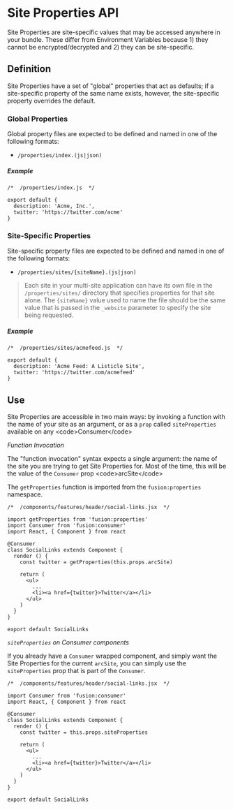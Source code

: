 Site Properties API
===============

Site Properties are site-specific values that may be accessed anywhere in your bundle. These differ from Environment Variables because 1) they cannot be encrypted/decrypted and 2) they can be site-specific.

Definition
----------

Site Properties have a set of "global" properties that act as defaults; if a site-specific property of the same name exists, however, the site-specific property overrides the default.

### Global Properties

Global property files are expected to be defined and named in one of the following formats:

*   `/properties/index.(js|json)`

##### Example

    /*  /properties/index.js  */
    
    export default {
      description: 'Acme, Inc.',
      twitter: 'https://twitter.com/acme'
    }
    

### Site-Specific Properties

Site-specific property files are expected to be defined and named in one of the following formats:

*   `/properties/sites/{siteName}.(js|json)`

> Each site in your multi-site application can have its own file in the `/properties/sites/` directory that specifies properties for that site alone. The `{siteName}` value used to name the file should be the same value that is passed in the `_website` parameter to specify the site being requested.

##### Example

    /*  /properties/sites/acmefeed.js  */
    
    export default {
      description: 'Acme Feed: A Listicle Site',
      twitter: 'https://twitter.com/acmefeed'
    }
    

Use
---

Site Properties are accessible in two main ways: by invoking a function with the name of your site as an argument, or as a `prop` called `siteProperties` available on any \<code\>Consumer\<\/code\>

_Function Invocation_

The "function invocation" syntax expects a single argument: the name of the site you are trying to get Site Properties for. Most of the time, this will be the value of the `Consumer` prop \<code\>arcSite\<\/code\>

The `getProperties` function is imported from the `fusion:properties` namespace.

    /*  /components/features/header/social-links.jsx  */
    
    import getProperties from 'fusion:properties'
    import Consumer from 'fusion:consumer'
    import React, { Component } from react
    
    @Consumer
    class SocialLinks extends Component {
      render () {
        const twitter = getProperties(this.props.arcSite)
    
        return (
          <ul>
            ...
            <li><a href={twitter}>Twitter</a></li>
          </ul>
        )
      }
    }
    
    export default SocialLinks
    

_`siteProperties` on Consumer components_

If you already have a `Consumer` wrapped component, and simply want the Site Properties for the current `arcSite`, you can simply use the `siteProperties` prop that is part of the `Consumer`.

    /*  /components/features/header/social-links.jsx  */
    
    import Consumer from 'fusion:consumer'
    import React, { Component } from react
    
    @Consumer
    class SocialLinks extends Component {
      render () {
        const twitter = this.props.siteProperties
    
        return (
          <ul>
            ...
            <li><a href={twitter}>Twitter</a></li>
          </ul>
        )
      }
    }
    
    export default SocialLinks